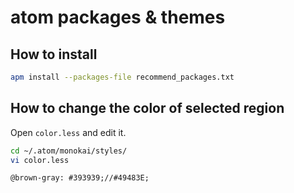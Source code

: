 # atom packages & themes

## How to install

```zsh
apm install --packages-file recommend_packages.txt
```

## How to change the color of selected region

Open `color.less` and edit it.

```bash
cd ~/.atom/monokai/styles/
vi color.less
```

```less
@brown-gray: #393939;//#49483E;
```

